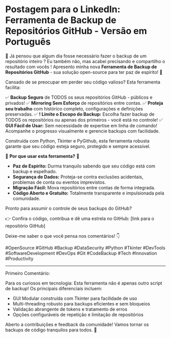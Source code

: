 # Postagem para o LinkedIn: Ferramenta de Backup de Repositórios GitHub - Versão em Português

🚀 Já pensou que algum dia fosse necessário fazer o backup de um repositório inteiro ? Eu também não, mas acabei precisando e compartilho o resultado com vocês !  Apresento minha nova **Ferramenta de Backup de Repositórios GitHub** - sua solução open-source para ter paz de espírito! 🚀

Cansado de se preocupar em perder seu código valioso? Esta ferramenta facilita:

✅ **Backup Seguro** de TODOS os seus repositórios GitHub - públicos e privados!
✅ **Mirroring Sem Esforço** de repositórios entre contas.
✅ **Proteja seu trabalho** com histórico completo, configurações e definições preservadas.
✅ **! Limite o Escopo do Backup:** Escolha fazer backup de TODOS os repositórios ou apenas dos primeiros - você está no controle!
✅ **GUI Fácil de Usar:** Sem necessidade de expertise em linha de comando! Acompanhe o progresso visualmente e gerencie backups com facilidade.

Construída com Python, Tkinter e PyGithub, esta ferramenta robusta garante que seu código esteja seguro, protegido e sempre acessível.

🌟 **Por que usar esta ferramenta?** 🌟
- **Paz de Espírito:** Durma tranquilo sabendo que seu código está com backup e espelhado.
- **Segurança de Dados:** Proteja-se contra exclusões acidentais, problemas de conta ou eventos imprevistos.
- **Migração Fácil:** Mova repositórios entre contas de forma integrada.
- **Código Aberto e Gratuito:** Totalmente transparente e impulsionada pela comunidade.

Pronto para assumir o controle de seus backups do GitHub?

👉 Confira o código, contribua e dê uma estrela no GitHub: [link para o repositório GitHub]

Deixe-me saber o que você pensa nos comentários! 👇

#OpenSource #GitHub #Backup #DataSecurity #Python #Tkinter #DevTools #SoftwareDevelopment #DevOps #Git #CodeBackup #Tech #Innovation #Productivity

---
Primeiro Comentário:

Para os curiosos em tecnologia: Esta ferramenta não é apenas outro script de backup! Os principais diferenciais incluem:

- GUI Modular construída com Tkinter para facilidade de uso
- Multi-threading robusto para backups eficientes e sem bloqueios
- Validação abrangente de tokens e tratamento de erros
- Opções configuráveis de repetição e limitação de repositórios

Aberto a contribuições e feedback da comunidade! Vamos tornar os backups de código tranquilos para todos. 🙌
